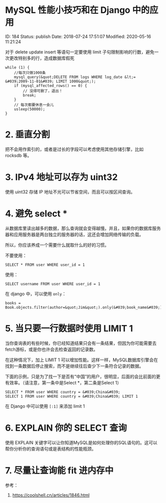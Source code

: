 # MySQL 性能小技巧和在 Django 中的应用


ID: 184
Status: publish
Date: 2018-07-24 17:51:07
Modified: 2020-05-16 11:21:24


对于 delete update insert 等语句一定要使用 limit 子句限制影响的行数，避免一次更改特别多的行，造成数据库假死

```
while (1) {
    //每次只做1000条
    mysql_query(&quot;DELETE FROM logs WHERE log_date &lt;= &#039;2009-11-01&#039; LIMIT 1000&quot;);
    if (mysql_affected_rows() == 0) {
        // 没得可删了，退出！
        break;
    }
    // 每次都要休息一会儿
    usleep(50000);
}
```

# 2. 垂直分割

把不会用作索引的，或者是过长的字段可以考虑使用其他存储引擎，比如 rocksdb 等。

# 3. IPv4 地址可以存为 uint32

使用 uint32 存储 IP 地址不光可以节省空间，而且可以按区间查询。

# 4. 避免 select *

从数据库里读出越多的数据，那么查询就会变得越慢。并且，如果你的数据库服务器和应用服务器是两台独立的服务器的话，这还会增加网络传输的负载。

所以，你应该养成一个需要什么就取什么的好的习惯。

不要使用：

```
SELECT * FROM user WHERE user_id = 1
```

使用：

```
SELECT username FROM user WHERE user_id = 1
```

在 django 中，可以使用 `only`：

```
books = Book.objects.filter(author=&quot;Jim&quot;).only(&#039;book_name&#039;)
```

# 5. 当只要一行数据时使用 LIMIT 1

当你查询表的有些时候，你已经知道结果只会有一条结果，但因为你可能需要去fetch游标，或是你也许会去检查返回的记录数。

在这种情况下，加上 LIMIT 1 可以增加性能。这样一样，MySQL数据库引擎会在找到一条数据后停止搜索，而不是继续往后查少下一条符合记录的数据。

下面的示例，只是为了找一下是否有“中国”的用户，很明显，后面的会比前面的更有效率。（请注意，第一条中是Select *，第二条是Select 1）

```
SELECT * FROM user WHERE country = &#039;China&#039;
SELECT 1 FROM user WHERE country = &#039;China&#039; LIMIT 1
```

在 Django 中可以使用 `[:1]` 来添加 limit 1

# 6. EXPLAIN 你的 SELECT 查询

使用 EXPLAIN 关键字可以让你知道MySQL是如何处理你的SQL语句的。这可以帮你分析你的查询语句或是表结构的性能瓶颈。

# 7. 尽量让查询能 fit 进内存中

参考：

1. https://coolshell.cn/articles/1846.html